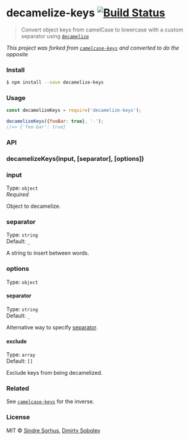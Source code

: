 # decamelize-keys [![Build Status](https://travis-ci.org/dsblv/decamelize-keys.svg?branch=master)](https://travis-ci.org/dsblv/decamelize-keys)

> Convert object keys from camelCase to lowercase with a custom separator using [`decamelize`](https://github.com/sindresorhus/decamelize)

*This project was forked from [`camelcase-keys`](https://github.com/sindresorhus/camelcase-keys) and converted to do the opposite*


###  Install

```sh
$ npm install --save decamelize-keys
```


###  Usage

```js
const decamelizeKeys = require('decamelize-keys');

decamelizeKeys({fooBar: true}, '-');
//=> {'foo-bar': true}
```


###  API

### decamelizeKeys(input, [separator], [options])

### input

Type: `object`  
*Required*

Object to decamelize.

### separator

Type: `string`  
Default: `_`

A string to insert between words.

### options

Type: `object`

#### separator

Type: `string`  
Default: `_`

Alternative way to specify [separator](#separator).

#### exclude

Type: `array`  
Default: `[]`

Exclude keys from being decamelized.


###  Related

See [`camelcase-keys`](https://github.com/sindresorhus/camelcase-keys) for the inverse.


###  License

MIT © [Sindre Sorhus](http://sindresorhus.com), [Dmirty Sobolev](https://github.com/dsblv)
